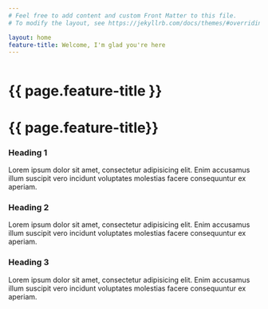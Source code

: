 ```yaml
---
# Feel free to add content and custom Front Matter to this file.
# To modify the layout, see https://jekyllrb.com/docs/themes/#overriding-theme-defaults

layout: home
feature-title: Welcome, I'm glad you're here
---
```


<div id="section-a" class="grid">
  <div class="content-wrapper">
    <div id="portrait">
      <img src="{{ site.baseurl }}/img/selfportrait-01.jpg" alt="">
    </div>
    <h1 id="main-title-mobile">{{ page.feature-title }}</h1>
  </div>
</div>
<div id="section-b">
  <div class="content-wrapper">
    <h1 id="main-title">{{ page.feature-title}}</h1>
    <h3>Heading 1</h3>
    <p>Lorem ipsum dolor sit amet, consectetur adipisicing elit. Enim accusamus illum suscipit vero incidunt voluptates molestias facere consequuntur ex aperiam.</p>
    <h3>Heading 2</h3>
    <p>Lorem ipsum dolor sit amet, consectetur adipisicing elit. Enim accusamus illum suscipit vero incidunt voluptates molestias facere consequuntur ex aperiam.</p>
    <h3>Heading 3</h3>
    <p>Lorem ipsum dolor sit amet, consectetur adipisicing elit. Enim accusamus illum suscipit vero incidunt voluptates molestias facere consequuntur ex aperiam.</p>
  </div>
</div>
